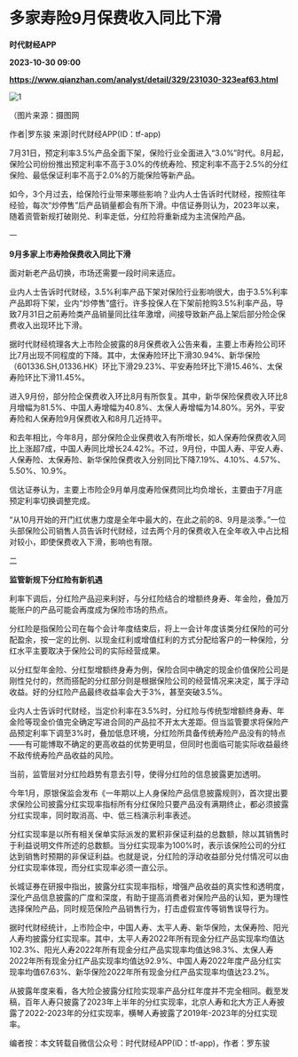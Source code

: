 # 多家寿险9月保费收入同比下滑
**时代财经APP**

**2023-10-30 09:00**

**https://www.qianzhan.com/analyst/detail/329/231030-323eaf63.html**

![1](https://img3.qianzhan.com/news/202310/30/20231030-48941cbc5841d532_760x5000.jpg)

（图片来源：摄图网

作者|罗东骏 来源|时代财经APP(ID：tf-app)

7月31日，预定利率3.5%产品全面下架，保险行业全面进入“3.0%”时代。8月起，保险公司纷纷推出预定利率不高于3.0%的传统寿险、预定利率不高于2.5%的分红保险、最低保证利率不高于2.0%的万能保险等新产品。

如今，3个月过去，给保险行业带来哪些影响？业内人士告诉时代财经，按照往年经验，每次“炒停售”后产品销量都会有所下滑。中信证券则认为，2023年以来，随着资管新规打破刚兑、利率走低，分红险将重新成为主流保险产品。

一

**9月多家上市寿险保费收入同比下滑**

面对新老产品切换，市场还需要一段时间来适应。

业内人士告诉时代财经，3.5%利率产品下架对保险行业影响很大，由于3.5%利率产品即将下架，业内“炒停售”盛行。许多投保人在下架前抢购3.5%利率产品，导致7月31日之前寿险类产品销量同比往年激增，间接导致新产品上架后部分险企保费收入出现环比下滑。

据时代财经梳理各大上市险企披露的8月保费收入公告来看，主要上市寿险公司环比7月出现不同程度的下降。其中，太保寿险环比下滑30.94%、新华保险（601336.SH,01336.HK）环比下滑29.23%、平安寿险环比下滑15.46%、太保寿险环比下滑11.45%。

进入9月份，部分险企保费收入环比8月有所恢复。其中，新华保险保费收入环比8月增幅为81.5%、中国人寿增幅为40.8%、太保人寿增幅为14.80%。另外，平安寿险和人保寿险9月保费收入和8月几近持平。

和去年相比，今年8月，部分保险企业保费收入有所增长，如人保寿险保费收入同比上涨超7成，中国人寿同比增长24.42%。不过，9月份，中国人寿、平安人寿、人保寿险、太保寿险、新华保险保费收入分别同比下降7.19%、4.10%、4.57%、5.50%、10.9%。

信达证券认为，主要上市险企9月单月度寿险保费同比均负增长，主要由于7月底预定利率切换调整完成。

“从10月开始的开门红优惠力度是全年中最大的，在此之前的8、9月是淡季。”一位头部保险公司销售人员告诉时代财经，过去两个月的保费收入在全年收入中占比相对较小，即使保费收入下滑，影响也有限。

二

**监管新规下分红险有新机遇**

利率下调后，分红险产品迎来利好，与分红险结合的增额终身寿、年金险，叠加万能账户的产品可能会再度成为保险市场的热点。

分红险是指保险公司在每个会计年度结束后，将上一会计年度该类分红保险的可分配盈余，按一定的比例、以现金红利或增值红利的方式分配给客户的一种保险，分红水平主要取决于保险公司的实际经营成果。

以分红型年金险、分红型增额终身寿为例，保险合同中确定的现金价值保险公司是刚性兑付的，然而搭配的分红部分则是根据保险公司的经营情况来决定，属于浮动收益。好的分红险产品最终收益率会大于3%，甚至突破3.5%。

业内人士告诉时代财经，当定价利率在3.5%时，分红险与传统型增额终身寿、年金险等现金价值完全确定写进合同的产品拉不开太大差距。但当监管要求将保险产品预定利率下调至3%时，叠加低息环境，分红险所具备传统寿险产品没有的特点——有可能博取不确定的更高收益的优势更明显，但同时也面临可能实际收益最终不敌传统寿险产品收益的风险。

当前，监管层对分红险趋势有意去引导，使得分红险的信息披露更加透明。

今年1月，原银保监会发布《一年期以上人身保险产品信息披露规则》，首次提出要求保险公司披露分红实现率指标所有分红保险只要产品没有满期终止，都必须披露分红实现率，同时取消高、中、低三档演示利率表述。

分红实现率是以所有相关保单实际派发的累积非保证利益的总数额，除以其销售时于利益说明文件所述的总数额。当分红实现率为100%时，表示该保险公司的分红达到销售时预期的非保证利益。也就是说，分红险的浮动收益部分兑付情况可以由分红实现率体现，而分红实现率必须一直公示。

长城证券在研报中指出，披露分红实现率指标，增强产品收益的真实性和透明度，深化产品信息披露的广度和深度，有助于提高消费者对保险产品的认知，更为理性选择保险产品，同时规范保险产品销售行为，打击虚假宣传等销售误导行为。

据时代财经统计，上市险企中，中国人寿、太平人寿、新华保险，太保寿险、阳光人寿均披露分红实现率。其中，太平人寿2022年所有现金分红产品实现率均值达102.3%、阳光人寿2022年所有现金分红产品实现率均值达98.3%、太保人寿2022年所有现金分红产品实现率均值达92.9%、中国人寿2022年度产品分红实现率均值67.63%、新华保险2022年所有现金分红产品实现率均值达23.2%。

从披露年度来看，各大险企披露分红险实现率产品分红年度并不完全相同。截至发稿，百年人寿只披露了2023年上半年的分红实现率，北京人寿和北大方正人寿披露了2022-2023年的分红实现率，横琴人寿披露了2019年-2023年的分红实现率。

编者按：本文转载自微信公众号：时代财经APP(ID：tf-app)，作者：罗东骏